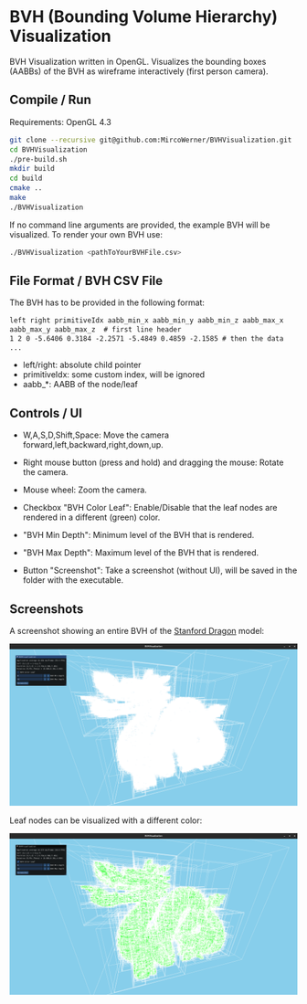 # BVH (Bounding Volume Hierarchy) Visualization

BVH Visualization written in OpenGL. Visualizes the bounding boxes (AABBs) of the BVH as wireframe interactively (first person camera).

## Compile / Run
Requirements: OpenGL 4.3

```bash 
git clone --recursive git@github.com:MircoWerner/BVHVisualization.git
cd BVHVisualization
./pre-build.sh
mkdir build
cd build
cmake ..
make
./BVHVisualization
```

If no command line arguments are provided, the example BVH will be visualized. To render your own BVH use:
```bash
./BVHVisualization <pathToYourBVHFile.csv>
```

## File Format / BVH CSV File
The BVH has to be provided in the following format:
```csv
left right primitiveIdx aabb_min_x aabb_min_y aabb_min_z aabb_max_x aabb_max_y aabb_max_z  # first line header
1 2 0 -5.6406 0.3184 -2.2571 -5.4849 0.4859 -2.1585 # then the data
...
```
- left/right: absolute child pointer
- primitiveIdx: some custom index, will be ignored
- aabb_*: AABB of the node/leaf

## Controls / UI
- W,A,S,D,Shift,Space: Move the camera forward,left,backward,right,down,up.
- Right mouse button (press and hold) and dragging the mouse: Rotate the camera.
- Mouse wheel: Zoom the camera.


- Checkbox "BVH Color Leaf": Enable/Disable that the leaf nodes are rendered in a different (green) color.
- "BVH Min Depth": Minimum level of the BVH that is rendered.
- "BVH Max Depth": Maximum level of the BVH that is rendered.
- Button "Screenshot": Take a screenshot (without UI), will be saved in the folder with the executable.

## Screenshots
A screenshot showing an entire BVH of the [Stanford Dragon](http://graphics.stanford.edu/data/3Dscanrep/) model:

![img bvh visualization](https://github.com/MircoWerner/BVHVisualization/blob/main/resources/bvhexample/lbvh_visualization.png?raw=true)

Leaf nodes can be visualized with a different color:

![img bvh visualization leafs](https://github.com/MircoWerner/BVHVisualization/blob/main/resources/bvhexample/lbvh_visualization_green.png?raw=true)